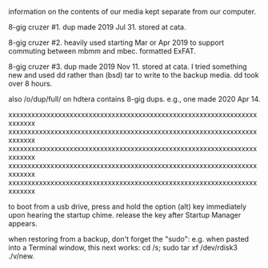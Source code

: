 information on the contents of our media kept separate from our computer.

8-gig cruzer #1. dup made 2019 Jul 31. stored at cata.

8-gig cruzer #2. heavily used starting Mar or Apr 2019 to support commuting
between mbmm and mbec. formatted ExFAT.

8-gig cruzer #3. dup made 2019 Nov 11. stored at cata.
I tried something new and used dd rather than (bsd) tar to write to
the backup media. dd took over 8 hours.

also /o/dup/full/ on hdtera contains 8-gig dups. e.g., one made 2020 Apr 14.

xxxxxxxxxxxxxxxxxxxxxxxxxxxxxxxxxxxxxxxxxxxxxxxxxxxxxxxxxxxxxxxxxxxxxxxx
xxxxxxxxxxxxxxxxxxxxxxxxxxxxxxxxxxxxxxxxxxxxxxxxxxxxxxxxxxxxxxxxxxxxxxxx
xxxxxxxxxxxxxxxxxxxxxxxxxxxxxxxxxxxxxxxxxxxxxxxxxxxxxxxxxxxxxxxxxxxxxxxx
xxxxxxxxxxxxxxxxxxxxxxxxxxxxxxxxxxxxxxxxxxxxxxxxxxxxxxxxxxxxxxxxxxxxxxxx
xxxxxxxxxxxxxxxxxxxxxxxxxxxxxxxxxxxxxxxxxxxxxxxxxxxxxxxxxxxxxxxxxxxxxxxx

to boot from a usb drive, press and hold the option (alt) key immediately upon
hearing the startup chime. release the key after Startup Manager appears.

when restoring from a backup, don't forget the "sudo": e.g. when pasted into
a Terminal window, this next works: cd /s; sudo tar xf /dev/rdisk3 ./v/new.

